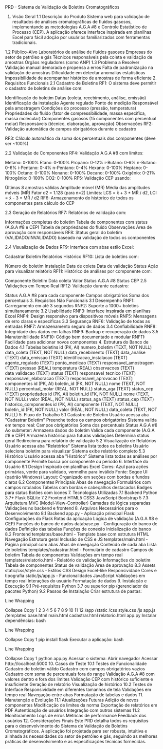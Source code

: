 PRD - Sistema de Validação de Boletins Cromatográficos
1. Visão Geral
1.1 Descrição do Produto
Sistema web para validação de resultados de análises cromatográficas de fluidos gasosos, implementando as metodologias A.G.A #8 e Controle Estatístico de Processo (CEP). A aplicação oferece interface inspirada em planilhas Excel para fácil adoção por usuários familiarizados com ferramentas tradicionais.

1.2 Público-Alvo
Laboratórios de análise de fluidos gasosos
Empresas do setor de petróleo e gás
Técnicos responsáveis pela coleta e validação de amostras
Órgãos reguladores (como ANP)
1.3 Problema a Resolver
Validação manual demorada e propensa a erros
Falta de padronização na validação de amostras
Dificuldade em detectar anomalias estatísticas
Impossibilidade de acompanhar histórico de amostras de forma eficiente
2. Requisitos Funcionais
2.1 Cadastro de Boletins
RF1: O sistema deve permitir o cadastro de boletins de análise com:

Identificação do boletim
Datas (coleta, recebimento, análise, emissão)
Identificação da instalação
Agente regulado
Ponto de medição
Responsável pela amostragem
Condições do processo (pressão, temperatura)
Propriedades do fluido (fator de compressibilidade, massa específica, massa molecular)
Componentes gasosos (15 componentes com percentual molar)
Responsáveis (técnico, elaboração, aprovação)
Observações
RF2: Validação automática de campos obrigatórios durante o cadastro

RF3: Cálculo automático da soma dos percentuais dos componentes (deve ser ~100%)

2.2 Validação de Componentes
RF4: Validação A.G.A #8 com limites:

Metano: 0-100%
Etano: 0-100%
Propano: 0-12%
i-Butano: 0-6%
n-Butano: 0-6%
i-Pentano: 0-4%
n-Pentano: 0-4%
Hexano: 0-100%
Heptano: 0-100%
Octano: 0-100%
Nonano: 0-100%
Decano: 0-100%
Oxigênio: 0-21%
Nitrogênio: 0-100%
CO2: 0-100%
RF5: Validação CEP usando:

Últimas 8 amostras válidas
Amplitude móvel (MR)
Média das amplitudes móveis (MR̄)
Fator d2 = 1.128 (para n=2)
Limites: LCS = x̄ + 3 * MR̄ / d2, LCI = x̄ - 3 * MR̄ / d2
RF6: Armazenamento do histórico de todos os componentes para cálculo do CEP

2.3 Geração de Relatórios
RF7: Relatórios de validação com:

Informações completas do boletim
Tabela de componentes com status (A.G.A #8 e CEP)
Tabela de propriedades do fluido
Observações
Área de aprovação com responsáveis
RF8: Status geral do boletim (VALIDADO/INVALIDADO) baseado na validação de todos os componentes

2.4 Visualização de Dados
RF9: Interface com abas estilo Excel:

Cadastrar Boletim
Relatórios
Histórico
RF10: Lista de boletins com:

Número do boletim
Instalação
Data de coleta
Data de validação
Status
Ação para visualizar relatório
RF11: Histórico de análises por componente com:

Componente
Boletim
Data coleta
Valor
Status A.G.A #8
Status CEP
2.5 Validações em Tempo Real
RF12: Validação durante cadastro:

Status A.G.A #8 para cada componente
Campos obrigatórios
Soma dos percentuais
3. Requisitos Não Funcionais
3.1 Desempenho
RNF1: Carregamento em até 3 segundos
RNF2: Suporte a 1000+ boletins simultaneamente
3.2 Usabilidade
RNF3: Interface inspirada em planilhas Excel
RNF4: Design responsivo para dispositivos móveis
RNF5: Mensagens de erro claras e específicas
3.3 Segurança
RNF6: Validação de todas as entradas
RNF7: Armazenamento seguro de dados
3.4 Confiabilidade
RNF8: Integridade dos dados em falhas
RNF9: Backup e recuperação de dados
3.5 Manutenibilidade
RNF10: Código bem documentado e modular
RNF11: Facilidade para adicionar novos componentes
4. Estrutura do Banco de Dados
4.1 Tabelas
boletins
id (PK, AI)
numero_boletim (TEXT, NOT NULL)
data_coleta (TEXT, NOT NULL)
data_recebimento (TEXT)
data_analise (TEXT)
data_emissao (TEXT)
identificacao_instalacao (TEXT)
agente_regulado (TEXT)
ponto_medicao (TEXT)
responsavel_amostragem (TEXT)
pressao (REAL)
temperatura (REAL)
observacoes (TEXT)
data_validacao (TEXT)
status (TEXT)
responsavel_tecnico (TEXT)
responsavel_elaboracao (TEXT)
responsavel_aprovacao (TEXT)
componentes
id (PK, AI)
boletin_id (FK, NOT NULL)
nome (TEXT, NOT NULL)
percentual_molar (REAL, NOT NULL)
status_aga (TEXT)
status_cep (TEXT)
propriedades
id (PK, AI)
boletin_id (FK, NOT NULL)
nome (TEXT, NOT NULL)
valor (REAL, NOT NULL)
status_aga (TEXT)
status_cep (TEXT)
historico_componentes
id (PK, AI)
componente (TEXT, NOT NULL)
boletin_id (FK, NOT NULL)
valor (REAL, NOT NULL)
data_coleta (TEXT, NOT NULL)
5. Fluxo de Trabalho
5.1 Cadastro de Boletim
Usuário acessa aba "Cadastrar Boletim"
Preenche todos os campos obrigatórios
Sistema valida em tempo real:
Campos obrigatórios
Soma dos percentuais
Status A.G.A #8
Ao submeter:
Armazena dados do boletim
Valida cada componente (A.G.A #8 e CEP)
Armazena histórico para futuras validações
Determina status geral
Redireciona para relatório de validação
5.2 Visualização de Relatórios
Usuário acessa aba "Relatórios"
Sistema lista todos os boletins
Usuário seleciona boletim para visualizar
Sistema exibe relatório completo
5.3 Histórico
Usuário acessa aba "Histórico"
Sistema lista todas as análises por componente
Permite busca por componente ou período
6. Interface do Usuário
6.1 Design
Inspirado em planilhas Excel
Cores: Azul para ações primárias, verde para validado, vermelho para inválido
Fonte: Segoe UI (padrão Windows)
Layout: Organizado em seções com bordas e fundos claros
6.2 Componentes Principais
Abas de navegação
Formulários com campos rotulados
Tabelas com bordas e cabeçalhos destacados
Badges para status
Botões com ícones
7. Tecnologias Utilizadas
7.1 Backend
Python 3.7+
Flask
SQLite
7.2 Frontend
HTML5
CSS3
JavaScript
Bootstrap 5
7.3 Arquitetura
MVC (Model-View-Controller)
Camadas de lógica separadas
Validações no backend e frontend
8. Arquivos Necessários para o Desenvolvimento
8.1 Backend
app.py - Aplicação principal Flask
Configurações do Flask
Rotas da aplicação
Lógica de validação (A.G.A #8 e CEP)
Funções do banco de dados
database.py - Configuração do banco de dados
Definição das tabelas
Funções de conexão
Inicialização do banco
8.2 Frontend
templates/base.html - Template base com estrutura HTML
Navegação
Estrutura geral
Inclusão de CSS e JS
templates/main.html - Página principal com abas
Abas de navegação
Conteúdo de cada aba
Lista de boletins
templates/cadastrar.html - Formulário de cadastro
Campos do boletim
Tabela de componentes
Validações em tempo real
templates/relatorio.html - Relatório de validação
Informações do boletim
Tabela de componentes
Status de validação
Área de aprovação
8.3 Assets
static/css/style.css - Estilos CSS
Design Excel-like
Responsividade
Cores e tipografia
static/js/app.js - Funcionalidades JavaScript
Validações em tempo real
Interações do usuário
Formatação de dados
9. Instalação e Execução
9.1 Pré-requisitos
Python 3.7 ou superior
pip (gerenciador de pacotes Python)
9.2 Passos de Instalação
Criar estrutura de pastas:

Line Wrapping

Collapse
Copy
1
2
3
4
5
6
7
8
9
10
11
12
/app
  /static
    /css
      style.css
    /js
      app.js
  /templates
    base.html
    main.html
    cadastrar.html
    relatorio.html
  app.py
Instalar dependências:
bash

Line Wrapping

Collapse
Copy
1
pip install flask
Executar a aplicação:
bash

Line Wrapping

Collapse
Copy
1
python app.py
Acessar o sistema:
Abrir navegador
Acessar http://localhost:5000
10. Casos de Teste
10.1 Testes de Funcionalidade
Cadastro de boletim válido
Cadastro com campos obrigatórios vazios
Cadastro com soma de percentuais fora do range
Validação A.G.A #8 com valores dentro e fora dos limites
Validação CEP com histórico suficiente e insuficiente
Geração de relatório
Visualização de histórico
10.2 Testes de Interface
Responsividade em diferentes tamanhos de tela
Validações em tempo real
Navegação entre abas
Formatação de tabelas e dados
11. Manutenção e Evolução
11.1 Atualizações Futuras
Adição de novos componentes
Modificação de limites da norma
Exportação de relatórios em PDF
Autenticação de usuários
Integração com outros sistemas
11.2 Monitoramento
Logs de erros
Métricas de performance
Feedback dos usuários
12. Considerações Finais
Este PRD detalha todos os requisitos para o desenvolvimento do Sistema de Validação de Boletins Cromatográficos. A aplicação foi projetada para ser robusta, intuitiva e alinhada às necessidades do setor de petróleo e gás, seguindo as melhores práticas de desenvolvimento e as especificações técnicas fornecidas.